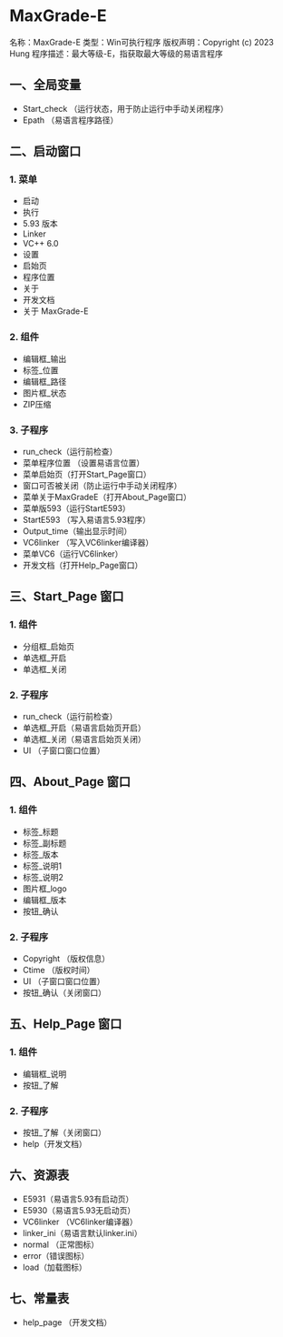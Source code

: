# MaxGrade-E

名称：MaxGrade-E
类型：Win可执行程序
版权声明：Copyright (c) 2023 Hung
程序描述：最大等级-E，指获取最大等级的易语言程序

## 一、全局变量
- Start_check （运行状态，用于防止运行中手动关闭程序）
- Epath （易语言程序路径）

## 二、启动窗口

### 1. 菜单
- 启动
- 执行
- 5.93 版本
- Linker
- VC++ 6.0
- 设置
- 启始页
- 程序位置
- 关于
- 开发文档
- 关于 MaxGrade-E

### 2. 组件
- 编辑框_输出
- 标签_位置
- 编辑框_路径
- 图片框_状态
- ZIP压缩

### 3. 子程序
- run_check（运行前检查）
- 菜单程序位置 （设置易语言位置）
- 菜单启始页（打开Start_Page窗口）
- 窗口可否被关闭（防止运行中手动关闭程序）
- 菜单关于MaxGradeE（打开About_Page窗口）
- 菜单版593（运行StartE593）
- StartE593 （写入易语言5.93程序）
- Output_time（输出显示时间）
- VC6linker （写入VC6linker编译器）
- 菜单VC6（运行VC6linker）
- 开发文档（打开Help_Page窗口）

## 三、Start_Page 窗口

### 1. 组件
- 分组框_启始页
- 单选框_开启
- 单选框_关闭

### 2. 子程序
- run_check（运行前检查）
- 单选框_开启（易语言启始页开启）
- 单选框_关闭（易语言启始页关闭）
- UI （子窗口窗口位置）

## 四、About_Page 窗口

### 1. 组件
- 标签_标题
- 标签_副标题
- 标签_版本
- 标签_说明1
- 标签_说明2
- 图片框_logo
- 编辑框_版本
- 按钮_确认

### 2. 子程序
- Copyright （版权信息）
- Ctime （版权时间）
- UI （子窗口窗口位置）
- 按钮_确认（关闭窗口）

## 五、Help_Page 窗口

### 1. 组件
- 编辑框_说明
- 按钮_了解

### 2. 子程序
- 按钮_了解（关闭窗口）
- help（开发文档）

## 六、资源表
- E5931（易语言5.93有启动页）
- E5930（易语言5.93无启动页）
- VC6linker （VC6linker编译器）
- linker_ini（易语言默认linker.ini）
- normal （正常图标）
- error（错误图标）
- load（加载图标）

## 七、常量表
- help_page （开发文档）
